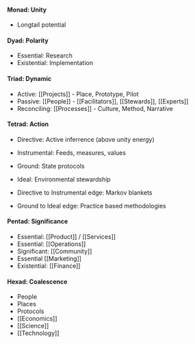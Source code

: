 #### Monad: Unity
- Longtail potential

#### Dyad: Polarity
- Essential: Research
- Existential: Implementation

#### Triad: Dynamic
- Active: [[Projects]] - Place, Prototype, Pilot
- Passive: [[People]] - [[Facilitators]], [[Stewards]], [[Experts]] 
- Reconciling: [[Processes]] - Culture, Method, Narrative

#### Tetrad: Action
- Directive: Active inferrence (above unity energy)
- Instrumental: Feeds, measures, values
- Ground: State protocols
- Ideal: Environmental stewardship

- Directive to Instrumental edge: Markov blankets
- Ground to Ideal edge: Practice based methodologies

#### Pentad: Significance
- Essential: [[Product]] / [[Services]]
- Essential: [[Operations]]
- Significant: [[Community]]
- Essential [[Marketing]]
- Existential: [[Finance]]

#### Hexad: Coalescence
- People
- Places
- Protocols
- [[Economics]]
- [[Science]]
- [[Technology]]

